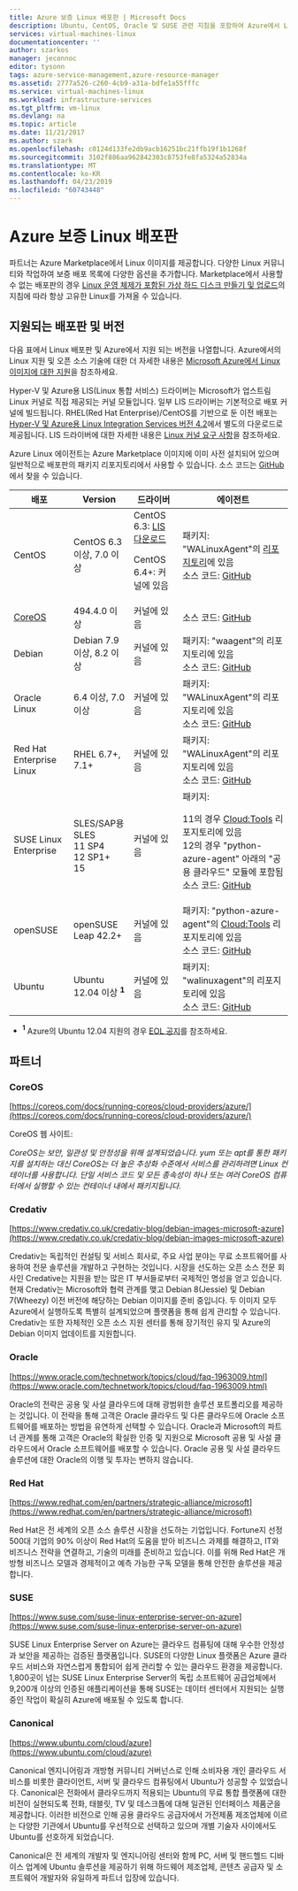 ```yaml
---
title: Azure 보증 Linux 배포판 | Microsoft Docs
description: Ubuntu, CentOS, Oracle 및 SUSE 관련 지침을 포함하여 Azure에서 Linux의 인증 배포를 수행하는 방법에 대해 알아봅니다.
services: virtual-machines-linux
documentationcenter: ''
author: szarkos
manager: jeconnoc
editor: tysonn
tags: azure-service-management,azure-resource-manager
ms.assetid: 2777a526-c260-4cb9-a31a-bdfe1a55fffc
ms.service: virtual-machines-linux
ms.workload: infrastructure-services
ms.tgt_pltfrm: vm-linux
ms.devlang: na
ms.topic: article
ms.date: 11/21/2017
ms.author: szark
ms.openlocfilehash: c0124d133fe2db9acb16251bc21ffb19f1b1268f
ms.sourcegitcommit: 3102f886aa962842303c8753fe8fa5324a52834a
ms.translationtype: MT
ms.contentlocale: ko-KR
ms.lasthandoff: 04/23/2019
ms.locfileid: "60743448"
---
```

# <a name="linux-distributions-endorsed-on-azure"></a>Azure 보증 Linux 배포판
파트너는 Azure Marketplace에서 Linux 이미지를 제공합니다. 다양한 Linux 커뮤니티와 작업하여 보증 배포 목록에 다양한 옵션을 추가합니다. Marketplace에서 사용할 수 없는 배포판의 경우 [Linux 운영 체제가 포함된 가상 하드 디스크 만들기 및 업로드](https://docs.microsoft.com/azure/virtual-machines/linux/create-upload-generic)의 지침에 따라 항상 고유한 Linux를 가져올 수 있습니다.

## <a name="supported-distributions-and-versions"></a>지원되는 배포판 및 버전
다음 표에서 Linux 배포판 및 Azure에서 지원 되는 버전을 나열합니다. Azure에서의 Linux 지원 및 오픈 소스 기술에 대한 더 자세한 내용은 [Microsoft Azure에서 Linux 이미지에 대한 지원](https://support.microsoft.com/help/2941892/support-for-linux-and-open-source-technology-in-azure)을 참조하세요.

Hyper-V 및 Azure용 LIS(Linux 통합 서비스) 드라이버는 Microsoft가 업스트림 Linux 커널로 직접 제공되는 커널 모듈입니다.  일부 LIS 드라이버는 기본적으로 배포 커널에 빌드됩니다. RHEL(Red Hat Enterprise)/CentOS를 기반으로 둔 이전 배포는 [Hyper-V 및 Azure용 Linux Integration Services 버전 4.2](https://www.microsoft.com/en-us/download/details.aspx?id=55106)에서 별도의 다운로드로 제공됩니다. LIS 드라이버에 대한 자세한 내용은 [Linux 커널 요구 사항](create-upload-generic.md#linux-kernel-requirements)을 참조하세요.

Azure Linux 에이전트는 Azure Marketplace 이미지에 이미 사전 설치되어 있으며 일반적으로 배포판의 패키지 리포지토리에서 사용할 수 있습니다. 소스 코드는 [GitHub](https://github.com/azure/walinuxagent)에서 찾을 수 있습니다.

  
| 배포 | Version | 드라이버 | 에이전트 |
| --- | --- | --- | --- |
| CentOS |CentOS 6.3 이상, 7.0 이상 |CentOS 6.3: [LIS 다운로드](https://www.microsoft.com/en-us/download/details.aspx?id=55106)<p>CentOS 6.4+: 커널에 있음 |패키지: "WALinuxAgent"의 [리포지토리](http://olcentgbl.trafficmanager.net/openlogic/6/openlogic/x86_64/RPMS/)에 있음 <br/>소스 코드: [GitHub](https://github.com/Azure/WALinuxAgent) |
| [CoreOS](https://coreos.com/docs/running-coreos/cloud-providers/azure/) |494.4.0 이상 |커널에 있음 |소스 코드: [GitHub](https://github.com/coreos/coreos-overlay/tree/master/app-emulation/wa-linux-agent) |
| Debian |Debian 7.9 이상, 8.2 이상 |커널에 있음 |패키지: "waagent"의 리포지토리에 있음 <br/>소스 코드: [GitHub](https://github.com/Azure/WALinuxAgent) |
| Oracle Linux |6.4 이상, 7.0 이상 |커널에 있음 |패키지: "WALinuxAgent"의 리포지토리에 있음 <br/>소스 코드: [GitHub](https://go.microsoft.com/fwlink/p/?LinkID=250998) |
| Red Hat Enterprise Linux |RHEL 6.7+, 7.1+ |커널에 있음 |패키지: "WALinuxAgent"의 리포지토리에 있음 <br/>소스 코드: [GitHub](https://github.com/Azure/WALinuxAgent) |
| SUSE Linux Enterprise |SLES/SAP용 SLES<br>11 SP4<br>12 SP1+<br>15|커널에 있음 |패키지:<p> 11의 경우 [Cloud:Tools](https://build.opensuse.org/project/show/Cloud:Tools) 리포지토리에 있음<br>12의 경우 "python-azure-agent" 아래의 "공용 클라우드" 모듈에 포함됨<br/>소스 코드: [GitHub](https://go.microsoft.com/fwlink/p/?LinkID=250998) |
| openSUSE |openSUSE Leap 42.2+ |커널에 있음 |패키지: "python-azure-agent"의 [Cloud:Tools](https://build.opensuse.org/project/show/Cloud:Tools) 리포지토리에 있음 <br/>소스 코드: [GitHub](https://github.com/Azure/WALinuxAgent) |
| Ubuntu |Ubuntu 12.04 이상 **<sup>1</sup>** |커널에 있음 |패키지: "walinuxagent"의 리포지토리에 있음 <br/>소스 코드: [GitHub](https://github.com/Azure/WALinuxAgent) |

  - **<sup>1</sup>** Azure의 Ubuntu 12.04 지원의 경우 [EOL 공지](https://azure.microsoft.com/blog/ubuntu-12-04-precise-pangolin-nearing-end-of-life/)를 참조하세요.


## <a name="partners"></a>파트너

### <a name="coreos"></a>CoreOS
[https://coreos.com/docs/running-coreos/cloud-providers/azure/](https://coreos.com/docs/running-coreos/cloud-providers/azure/)

CoreOS 웹 사이트:

*CoreOS는 보안, 일관성 및 안정성을 위해 설계되었습니다. yum 또는 apt를 통한 패키지를 설치하는 대신 CoreOS는 더 높은 추상화 수준에서 서비스를 관리하려면 Linux 컨테이너를 사용합니다. 단일 서비스 코드 및 모든 종속성이 하나 또는 여러 CoreOS 컴퓨터에서 실행할 수 있는 컨테이너 내에서 패키지됩니다.*

### <a name="credativ"></a>Credativ
[https://www.credativ.co.uk/credativ-blog/debian-images-microsoft-azure](https://www.credativ.co.uk/credativ-blog/debian-images-microsoft-azure)

Credativ는 독립적인 컨설팅 및 서비스 회사로, 주요 사업 분야는 무료 소프트웨어를 사용하여 전문 솔루션을 개발하고 구현하는 것입니다. 시장을 선도하는 오픈 소스 전문 회사인 Credative는 지원을 받는 많은 IT 부서들로부터 국제적인 명성을 얻고 있습니다. 현재 Credativ는 Microsoft와 협력 관계를 맺고 Debian 8(Jessie) 및 Debian 7(Wheezy) 이전 버전에 해당하는 Debian 이미지를 준비 중입니다. 두 이미지 모두 Azure에서 실행하도록 특별히 설계되었으며 플랫폼을 통해 쉽게 관리할 수 있습니다. Credativ는 또한 자체적인 오픈 소스 지원 센터를 통해 장기적인 유지 및 Azure의 Debian 이미지 업데이트를 지원합니다.

### <a name="oracle"></a>Oracle
[https://www.oracle.com/technetwork/topics/cloud/faq-1963009.html](https://www.oracle.com/technetwork/topics/cloud/faq-1963009.html)

Oracle의 전략은 공용 및 사설 클라우드에 대해 광범위한 솔루션 포트폴리오를 제공하는 것입니다. 이 전략을 통해 고객은 Oracle 클라우드 및 다른 클라우드에 Oracle 소프트웨어를 배포하는 방법을 유연하게 선택할 수 있습니다. Oracle과 Microsoft의 파트너 관계를 통해 고객은 Oracle의 확실한 인증 및 지원으로 Microsoft 공용 및 사설 클라우드에서 Oracle 소프트웨어를 배포할 수 있습니다.  Oracle 공용 및 사설 클라우드 솔루션에 대한 Oracle의 이행 및 투자는 변하지 않습니다.

### <a name="red-hat"></a>Red Hat
[https://www.redhat.com/en/partners/strategic-alliance/microsoft](https://www.redhat.com/en/partners/strategic-alliance/microsoft)

Red Hat은 전 세계의 오픈 소스 솔루션 시장을 선도하는 기업입니다. Fortune지 선정 500대 기업의 90% 이상이 Red Hat의 도움을 받아 비즈니스 과제를 해결하고, IT와 비즈니스 전략을 연결하고, 기술의 미래를 준비하고 있습니다. 이를 위해 Red Hat은 개방형 비즈니스 모델과 경제적이고 예측 가능한 구독 모델을 통해 안전한 솔루션을 제공합니다.

### <a name="suse"></a>SUSE
[https://www.suse.com/suse-linux-enterprise-server-on-azure](https://www.suse.com/suse-linux-enterprise-server-on-azure)

SUSE Linux Enterprise Server on Azure는 클라우드 컴퓨팅에 대해 우수한 안정성과 보안을 제공하는 검증된 플랫폼입니다. SUSE의 다양한 Linux 플랫폼은 Azure 클라우드 서비스와 자연스럽게 통합되어 쉽게 관리할 수 있는 클라우드 환경을 제공합니다. 1,800곳이 넘는 SUSE Linux Enterprise Server의 독립 소프트웨어 공급업체에서 9,200개 이상의 인증된 애플리케이션을 통해 SUSE는 데이터 센터에서 지원되는 실행 중인 작업이 확실히 Azure에 배포될 수 있도록 합니다.

### <a name="canonical"></a>Canonical
[https://www.ubuntu.com/cloud/azure](https://www.ubuntu.com/cloud/azure)

Canonical 엔지니어링과 개방형 커뮤니티 거버넌스로 인해 소비자용 개인 클라우드 서비스를 비롯한 클라이언트, 서버 및 클라우드 컴퓨팅에서 Ubuntu가 성공할 수 있었습니다. Canonical은 전화에서 클라우드까지 적용되는 Ubuntu의 무료 통합 플랫폼에 대한 비전이 실현되도록 전화, 태블릿, TV 및 데스크톱에 대해 일관된 인터페이스 제품군을 제공합니다. 이러한 비전으로 인해 공용 클라우드 공급자에서 가전제품 제조업체에 이르는 다양한 기관에서 Ubuntu를 우선적으로 선택하고 있으며 개별 기술자 사이에서도 Ubuntu를 선호하게 되었습니다.

Canonical은 전 세계의 개발자 및 엔지니어링 센터와 함께 PC, 서버 및 핸드헬드 디바이스 업계에 Ubuntu 솔루션을 제공하기 위해 하드웨어 제조업체, 콘텐츠 공급자 및 소프트웨어 개발자와 유일하게 파트너 입장에 있습니다.
